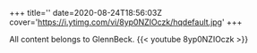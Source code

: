 +++
title=''
date=2020-08-24T18:56:03Z
cover='https://i.ytimg.com/vi/8yp0NZIOczk/hqdefault.jpg'
+++

All content belongs to GlennBeck.
{{< youtube 8yp0NZIOczk >}}
